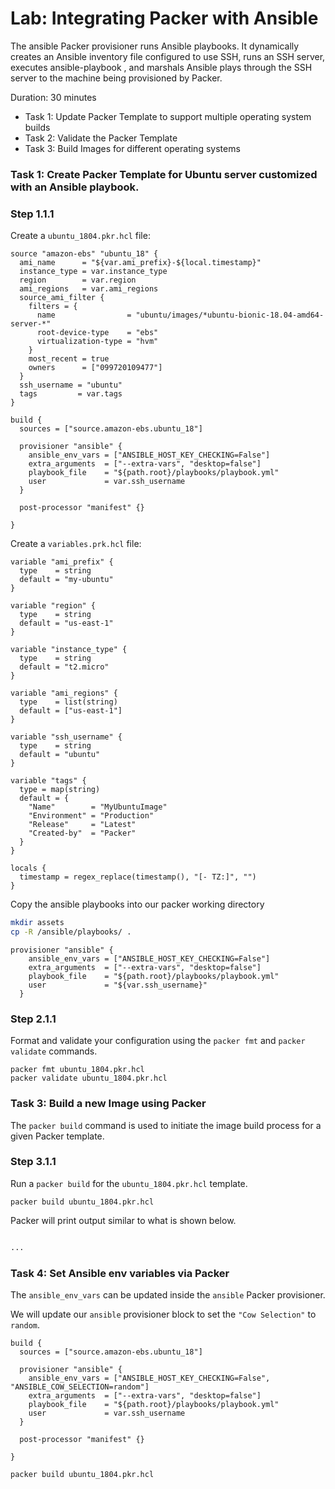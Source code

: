 # Lab: Integrating Packer with Ansible
The ansible Packer provisioner runs Ansible playbooks. It dynamically creates an Ansible inventory file configured to use SSH, runs an SSH server, executes ansible-playbook , and marshals Ansible plays through the SSH server to the machine being provisioned by Packer.

Duration: 30 minutes

- Task 1: Update Packer Template to support multiple operating system builds
- Task 2: Validate the Packer Template
- Task 3: Build Images for different operating systems

### Task 1: Create Packer Template for Ubuntu server customized with an Ansible playbook.

### Step 1.1.1
Create a `ubuntu_1804.pkr.hcl` file:

```hcl
source "amazon-ebs" "ubuntu_18" {
  ami_name      = "${var.ami_prefix}-${local.timestamp}"
  instance_type = var.instance_type
  region        = var.region
  ami_regions   = var.ami_regions
  source_ami_filter {
    filters = {
      name                = "ubuntu/images/*ubuntu-bionic-18.04-amd64-server-*"
      root-device-type    = "ebs"
      virtualization-type = "hvm"
    }
    most_recent = true
    owners      = ["099720109477"]
  }
  ssh_username = "ubuntu"
  tags         = var.tags
}

build {
  sources = ["source.amazon-ebs.ubuntu_18"]

  provisioner "ansible" {
    ansible_env_vars = ["ANSIBLE_HOST_KEY_CHECKING=False"]
    extra_arguments  = ["--extra-vars", "desktop=false"]
    playbook_file    = "${path.root}/playbooks/playbook.yml"
    user             = var.ssh_username
  }

  post-processor "manifest" {}

}
```

Create a `variables.prk.hcl` file:
```hcl
variable "ami_prefix" {
  type    = string
  default = "my-ubuntu"
}

variable "region" {
  type    = string
  default = "us-east-1"
}

variable "instance_type" {
  type    = string
  default = "t2.micro"
}

variable "ami_regions" {
  type    = list(string)
  default = ["us-east-1"]
}

variable "ssh_username" {
  type    = string
  default = "ubuntu"
}

variable "tags" {
  type = map(string)
  default = {
    "Name"        = "MyUbuntuImage"
    "Environment" = "Production"
    "Release"     = "Latest"
    "Created-by"  = "Packer"
  }
}

locals {
  timestamp = regex_replace(timestamp(), "[- TZ:]", "")
}
```

Copy the ansible playbooks into our packer working directory

```bash
mkdir assets
cp -R /ansible/playbooks/ .
```

```hcl
provisioner "ansible" {
    ansible_env_vars = ["ANSIBLE_HOST_KEY_CHECKING=False"]
    extra_arguments  = ["--extra-vars", "desktop=false"]
    playbook_file    = "${path.root}/playbooks/playbook.yml"
    user             = "${var.ssh_username}"
  }
```

### Step 2.1.1

Format and validate your configuration using the `packer fmt` and `packer validate` commands.

```shell
packer fmt ubuntu_1804.pkr.hcl
packer validate ubuntu_1804.pkr.hcl
```

### Task 3: Build a new Image using Packer
The `packer build` command is used to initiate the image build process for a given Packer template.

### Step 3.1.1
Run a `packer build` for the `ubuntu_1804.pkr.hcl` template.

```shell
packer build ubuntu_1804.pkr.hcl
```

Packer will print output similar to what is shown below.

```bash

...


```


### Task 4: Set Ansible env variables via Packer
The `ansible_env_vars` can be updated inside the `ansible` Packer provisioner.

We will update our `ansible` provisioner block to set the `"Cow Selection"` to `random`.

```
build {
  sources = ["source.amazon-ebs.ubuntu_18"]

  provisioner "ansible" {
    ansible_env_vars = ["ANSIBLE_HOST_KEY_CHECKING=False", "ANSIBLE_COW_SELECTION=random"]
    extra_arguments  = ["--extra-vars", "desktop=false"]
    playbook_file    = "${path.root}/playbooks/playbook.yml"
    user             = var.ssh_username
  }

  post-processor "manifest" {}

}
```

```shell
packer build ubuntu_1804.pkr.hcl
```